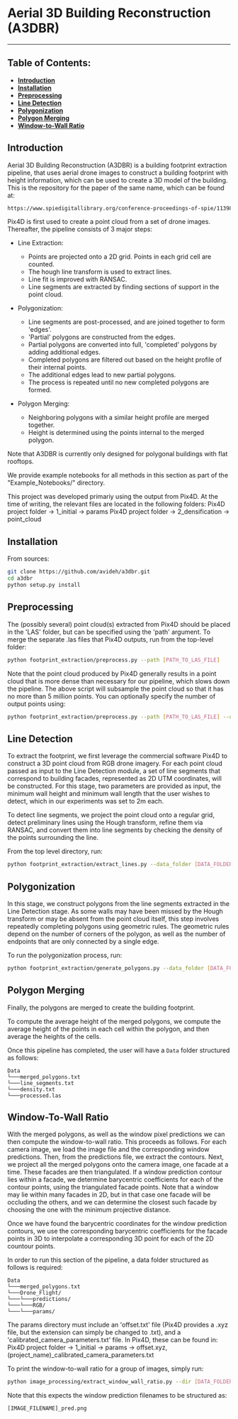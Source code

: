 # Aerial 3D Building Reconstruction (A3DBR)

***

Table of Contents:
----
+ [**Introduction**](#introduction)
+ [**Installation**](#installation)
+ [**Preprocessing**](#Preprocessing)
+ [**Line Detection**](#Line-Detection)
+ [**Polygonization**](#Polygonization)
+ [**Polygon Merging**](#Polygon-Merging)
+ [**Window-to-Wall Ratio**](#Window-Wall-Ratio)


## Introduction

Aerial 3D Building Reconstruction (A3DBR) is a building footprint extraction pipeline, that uses aerial drone images to construct a building footprint with height information, which can be used to create a 3D model of the building. This is the repository for the paper of the same name, which can be found at:
```bash
https://www.spiedigitallibrary.org/conference-proceedings-of-spie/11398/1139803/Aerial-3D-building-reconstruction-from-RGB-drone-imagery/10.1117/12.2558399.short?tab=ArticleLink&SSO=1
```
Pix4D is first used to create a point cloud from a set of drone images. Thereafter, the pipeline consists of 3 major steps:
- Line Extraction:
    - Points are projected onto a 2D grid. Points in each grid cell are counted. 
    - The hough line transform is used to extract lines.
    - Line fit is improved with RANSAC.
    - Line segments are extracted by finding sections of support in the point cloud.

- Polygonization:
    - Line segments are post-processed, and are joined together to form 'edges'.
    - 'Partial' polygons are constructed from the edges.
    - Partial polygons are converted into full, 'completed' polygons by adding additional edges.
    - Completed polygons are filtered out based on the height profile of their internal points.
    - The additional edges lead to new partial polygons.
    - The process is repeated until no new completed polygons are formed.

- Polygon Merging:
    - Neighboring polygons with a similar height profile are merged together.
    - Height is determined using the points internal to the merged polygon.

Note that A3DBR is currently only designed for polygonal buildings with flat rooftops.

We provide example notebooks for all methods in this section as part of the "Example_Notebooks/" directory.

This project was developed primariy using the output from Pix4D. At the time of writing, the relevant files are located in the following folders:
Pix4D project folder -> 1_initial -> params
Pix4D project folder -> 2_densification -> point_cloud

## Installation

From sources:
```bash
git clone https://github.com/avideh/a3dbr.git
cd a3dbr
python setup.py install
```
## Preprocessing
The (possibly several) point cloud(s) extracted from Pix4D should be placed in the 'LAS' folder, but can be specified using the 'path' argument. To merge the separate .las files that Pix4D outputs, run from the top-level folder:

```bash
python footprint_extraction/preprocess.py --path [PATH_TO_LAS_FILE]
```

Note that the point cloud produced by Pix4D generally results in a point cloud that is more dense than necessary for our pipeline, which slows down the pipeline. The above script will subsample the point cloud so that it has no more than 5 million points. You can optionally specify the number of output points using:

```bash
python footprint_extraction/preprocess.py --path [PATH_TO_LAS_FILE] --out_points [NUM_POINTS]
```

## Line Detection
To extract the footprint, we first leverage the commercial software Pix4D to construct a 3D point cloud from RGB drone imagery.  For each point cloud passed as input to the Line Detection module, a set of line segments that correspond to building facades, represented as 2D UTM coordinates, will be constructed. For this stage, two parameters are provided as input, the minimum wall height and minimum wall length that the user wishes to detect, which in our experiments was set to 2m each.

To detect line segments, we project the point cloud onto a regular grid, detect preliminary lines using the Hough transform, refine them via RANSAC, and convert them into line segments by checking the density of the points surrounding the line. 

From the top level directory, run:

```bash
python footprint_extraction/extract_lines.py --data_folder [DATA_FOLDER]
```

## Polygonization
In this stage, we construct polygons from the line segments extracted in the Line Detection stage. As some walls may have been missed by the Hough transform or may be absent from the point cloud itself, this step involves repeatedly completing polygons using geometric rules. The geometric rules depend on the number of corners of the polygon, as well as the number of endpoints that are only connected by a single edge.

To run the polygonization process, run:

```bash
python footprint_extraction/generate_polygons.py --data_folder [DATA_FOLDER]
```

## Polygon Merging
Finally, the polygons are merged to create the building footprint. 

To compute the average height of the merged polygons, we compute the average height of the points in each cell within the polygon, and then average the heights of the cells.

Once this pipeline has completed, the user will have a `Data` folder structured as follows:

```
Data
└───merged_polygons.txt
└───line_segments.txt
└───density.txt
└───processed.las
```

## Window-To-Wall Ratio
With the merged polygons, as well as the window pixel predictions we can then compute the window-to-wall ratio. This proceeds as follows. For each camera image, we load the image file and the corresponding window predictions. Then, from the predictions file, we extract the contours. Next, we project all the merged polygons onto the camera image, one facade at a time. These facades are then triangulated. If a window prediction contour lies within a facade, we determine barycentric coefficients for each of the contour points, using the triangulated facade points. Note that a window may lie within many facades in 2D, but in that case one facade will be occluding the others, and we can determine the closest such facade by choosing the one with the minimum projective distance.

Once we have found the barycentric coordinates for the window prediction contours, we use the corresponding barycentric coefficients for the facade points in 3D to interpolate a corresponding 3D point for each of the 2D countour points.

In order to run this section of the pipeline, a data folder structured as follows is required:

```
Data
└───merged_polygons.txt
└───Drone_Flight/
└───└───predictions/
└───└───RGB/
└───└───params/

```
The params directory must include an 'offset.txt' file (Pix4D provides a .xyz file, but the extension can simply be changed to .txt), and a 'calibrated_camera_parameters.txt' file. In Pix4D, these can be found in:
Pix4D project folder -> 1_initial -> params -> offset.xyz, (project_name)_calibrated_camera_parameters.txt

To print the window-to-wall ratio for a group of images, simply run:
```bash
python image_processing/extract_window_wall_ratio.py --dir [DATA_FOLDER] --merged_polygon_file [MERGED_POLYGONS_FILE] --skip [STEP_SIZE_BETWEEN_IMAGES] --window_predict_dir [WINDOW_PREDICTIONS_DATA_FOLDER] 
```
Note that this expects the window prediction filenames to be structured as:
```
[IMAGE_FILENAME]_pred.png
```